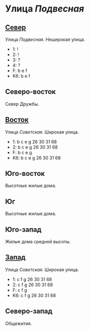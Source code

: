 # Улица *Подвесная*

## [Север](./585075.md)

Улица *Подвесная*.
Неширокая улица.

* 1:    !
* 2:    !
* 3:    ?
* 4:    ?
* F:    b   e   f
* K6:   b   e   f

## Северо-восток

Сквер Дружбы.

## [Восток](./590080.md)

Улица *Советская*.
Широкая улица.

* 1:    b   c   e   g
        26  30  31  68
* 2:    b   c   e   g
        26  30  31  68
* F:    b   c   e   g
* K6:   b   c   e   g
        26  30  31  68

## Юго-восток

Высотные жилые дома.

## Юг

Высотные жилые дома.

## Юго-запад

Жилые дома средней высоты.

## [Запад](./570080.md)

Улица *Советская*.
Широкая улица.

* 1:    c   f   g
        26  30  31  68
* 2:    c   f   g
        26  30  31  68
* F:    c   f   g
* K6:   c   f   g
        26  30  31  68

## Северо-запад

Общежития.
